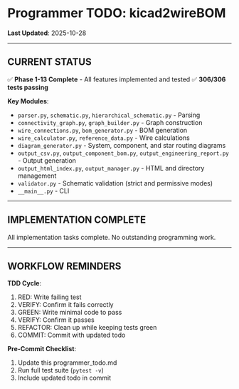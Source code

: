 # Programmer TODO: kicad2wireBOM

**Last Updated**: 2025-10-28

---

## CURRENT STATUS

✅ **Phase 1-13 Complete** - All features implemented and tested
✅ **306/306 tests passing**

**Key Modules**:
- `parser.py`, `schematic.py`, `hierarchical_schematic.py` - Parsing
- `connectivity_graph.py`, `graph_builder.py` - Graph construction
- `wire_connections.py`, `bom_generator.py` - BOM generation
- `wire_calculator.py`, `reference_data.py` - Wire calculations
- `diagram_generator.py` - System, component, and star routing diagrams
- `output_csv.py`, `output_component_bom.py`, `output_engineering_report.py` - Output generation
- `output_html_index.py`, `output_manager.py` - HTML and directory management
- `validator.py` - Schematic validation (strict and permissive modes)
- `__main__.py` - CLI

---

## IMPLEMENTATION COMPLETE

All implementation tasks complete. No outstanding programming work.

---

## WORKFLOW REMINDERS

**TDD Cycle**:
1. RED: Write failing test
2. VERIFY: Confirm it fails correctly
3. GREEN: Write minimal code to pass
4. VERIFY: Confirm it passes
5. REFACTOR: Clean up while keeping tests green
6. COMMIT: Commit with updated todo

**Pre-Commit Checklist**:
1. Update this programmer_todo.md
2. Run full test suite (`pytest -v`)
3. Include updated todo in commit
